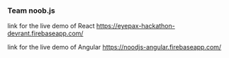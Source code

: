 ### Team noob.js

link for the live demo of React 
   https://eyepax-hackathon-devrant.firebaseapp.com/
   
link for the live demo of Angular
   https://noodjs-angular.firebaseapp.com/

    